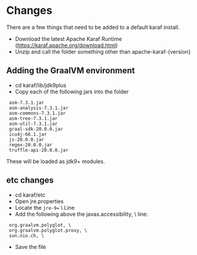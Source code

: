 # Changes

There are a few things that need to be added to a default karaf install.

* Download the latest Apache Karaf Runtime (https://karaf.apache.org/download.html)
* Unzip and call the folder something other than apache-karaf-{version}

## Adding the GraalVM environment

* cd karaf/lib/jdk9plus
* Copy each of the following jars into the folder

```
 asm-7.3.1.jar
 asm-analysis-7.3.1.jar
 asm-commons-7.3.1.jar
 asm-tree-7.3.1.jar
 asm-util-7.3.1.jar
 graal-sdk-20.0.0.jar
 icu4j-66.1.jar
 js-20.0.0.jar
 regex-20.0.0.jar
 truffle-api-20.0.0.jar
```

These will be loaded as jdk9+ modules.

## etc changes

* cd karaf/etc
* Open jre.properties
* Locate the `jre-9=` \ Line
* Add the following above the javax.accessibility, \ line:
```
 org.graalvm.polyglot, \
 org.graalvm.polyglot.proxy, \
 sun.nio.ch, \
```
* Save the file

